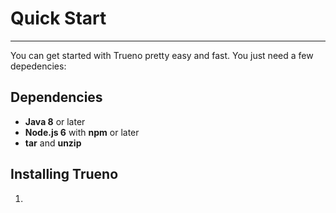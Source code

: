 # Quick Start

---

You can get started with Trueno pretty easy and fast. You just need a few depedencies:


## Dependencies

- **Java 8** or later
- **Node.js 6** with **npm** or later
- **tar** and **unzip**

## Installing Trueno

1. 


<script type="text/javascript" src="https://asciinema.org/a/3wkksthmquso83awaeucg4v1b.js" id="asciicast-3wkksthmquso83awaeucg4v1b" async></script>


